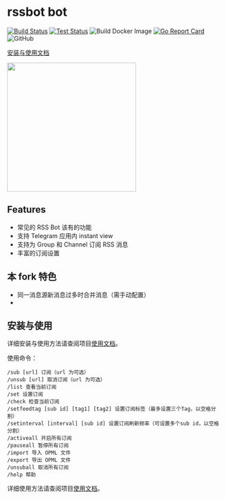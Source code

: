 # rssbot bot

[![Build Status](https://github.com/xos/rssbot/workflows/Release/badge.svg)](https://github.com/xos/rssbot/actions?query=workflow%3ARelease)
[![Test Status](https://github.com/xos/rssbot/workflows/Test/badge.svg)](https://github.com/xos/rssbot/actions?query=workflow%3ATest)
![Build Docker Image](https://github.com/xos/rssbot/workflows/Build%20Docker%20Image/badge.svg)
[![Go Report Card](https://goreportcard.com/badge/github.com/xos/rssbot)](https://goreportcard.com/report/github.com/xos/rssbot)
![GitHub](https://img.shields.io/github/license/xos/rssbot.svg)

[安装与使用文档](https://flowerss-bot.now.sh/)  

<img src="https://github.com/rssflow/img/raw/master/images/rssflow_demo.gif" width = "300"/>

## Features

- 常见的 RSS Bot 该有的功能
- 支持 Telegram 应用内 instant view
- 支持为 Group 和 Channel 订阅 RSS 消息
- 丰富的订阅设置

## 本 fork 特色

- 同一消息源新消息过多时合并消息（需手动配置）
- 

## 安装与使用

详细安装与使用方法请查阅项目[使用文档](https://flowerss-bot.now.sh/)。  

使用命令：

```
/sub [url] 订阅（url 为可选）
/unsub [url] 取消订阅（url 为可选）
/list 查看当前订阅
/set 设置订阅
/check 检查当前订阅
/setfeedtag [sub id] [tag1] [tag2] 设置订阅标签（最多设置三个Tag，以空格分割）
/setinterval [interval] [sub id] 设置订阅刷新频率（可设置多个sub id，以空格分割）
/activeall 开启所有订阅
/pauseall 暂停所有订阅
/import 导入 OPML 文件
/export 导出 OPML 文件
/unsuball 取消所有订阅
/help 帮助
```
详细使用方法请查阅项目[使用文档](https://flowerss-bot.now.sh/#/usage)。 
